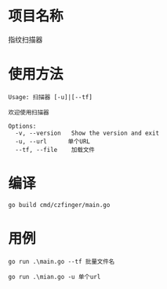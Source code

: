 # 项目名称
指纹扫描器
# 使用方法

```
Usage: 扫描器 [-u]|[--tf]

欢迎使用扫描器

Options:
  -v, --version   Show the version and exit
  -u, --url      单个URL
  --tf, --file    加载文件
  ```
  

# 编译
```
go build cmd/czfinger/main.go
```
 
# 用例
```
go run .\main.go --tf 批量文件名

go run .\mian.go -u 单个url

